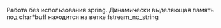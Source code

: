 Работа без использования spring. Динамически выделяющая память под char*buff находится на ветке fstream_no_string
